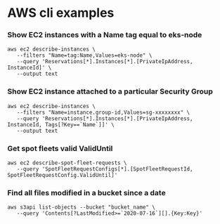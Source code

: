 # AWS cli examples

### Show EC2 instances with a Name tag equal to eks-node
```
aws ec2 describe-instances \
   --filters "Name=tag:Name,Values=eks-node" \
   --query 'Reservations[*].Instances[*].[PrivateIpAddress, InstanceId]' \
   --output text
```

### Show EC2 instance attached to a particular Security Group
```
aws ec2 describe-instances \
   --filters "Name=instance.group-id,Values=sg-xxxxxxxx" \
   --query 'Reservations[*].Instances[*].[PrivateIpAddress, InstanceId, Tags[?Key==`Name`]]' \
   --output text
```

### Get spot fleets valid ValidUntil
```
aws ec2 describe-spot-fleet-requests \
   --query 'SpotFleetRequestConfigs[*].[SpotFleetRequestId, SpotFleetRequestConfig.ValidUntil]'
```

### Find all files modified in a bucket since a date
```
aws s3api list-objects --bucket "bucket_name" \
   --query 'Contents[?LastModified>=`2020-07-16`][].{Key:Key}'
```
